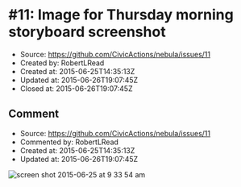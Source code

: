 # #11: Image for Thursday morning storyboard screenshot

* Source: https://github.com/CivicActions/nebula/issues/11
* Created by: RobertLRead
* Created at: 2015-06-25T14:35:13Z
* Updated at: 2015-06-26T19:07:45Z
* Closed at: 2015-06-26T19:07:45Z


## Comment

* Source: https://github.com/CivicActions/nebula/issues/11
* Commented by: RobertLRead
* Created at: 2015-06-25T14:35:13Z
* Updated at: 2015-06-26T19:07:45Z

![screen shot 2015-06-25 at 9 33 54 am](https://cloud.githubusercontent.com/assets/5296671/8356872/78fddf8a-1b1d-11e5-8429-9a689221d436.png)



